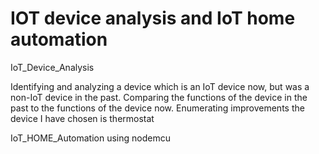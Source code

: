 # IOT device analysis and IoT home automation
IoT_Device_Analysis

Identifying  and analyzing a device which is an IoT device now, but was a non-IoT device in the past. 
Comparing the functions of the device in the past to the functions of the device now. Enumerating  improvements 
the device I have chosen is thermostat

IoT_HOME_Automation using nodemcu
